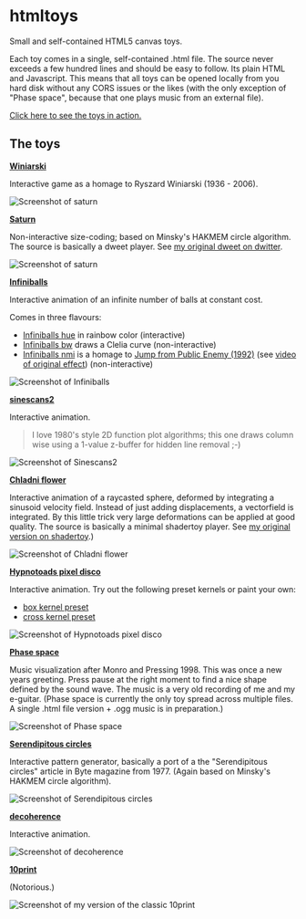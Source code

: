 # htmltoys

Small and self-contained HTML5 canvas toys. 

Each toy comes in a single, self-contained .html file. The source never exceeds a few hundred lines and should be easy to follow. Its plain HTML and Javascript. This means that all toys can be opened locally from you hard disk without any CORS issues or the likes (with the only exception of "Phase space", because that one plays music from an external file).

[Click here to see the toys in action.](https://shermnonic.github.io/htmltoys/)



## The toys

**[Winiarski](https://shermnonic.github.io/htmltoys/winiarski.html)**

Interactive game as a homage to Ryszard Winiarski (1936 - 2006).

![Screenshot of saturn](img/screenshots/winiarski.png)

**[Saturn](https://shermnonic.github.io/htmltoys/saturn.html)**

Non-interactive size-coding; based on Minsky's HAKMEM circle algorithm. 
The source is basically a dweet player. See [my original dweet on dwitter](https://dwitter.net/d/26001). 

![Screenshot of saturn](img/screenshots/saturn.jpg)

**[Infiniballs](https://shermnonic.github.io/htmltoys/balls.html)**

Interactive animation of an infinite number of balls at constant cost.

Comes in three flavours:

- [Infiniballs hue](https://shermnonic.github.io/htmltoys/balls.html?style=rainbow&mode=linear) in rainbow color (interactive)
- [Infiniballs bw](https://shermnonic.github.io/htmltoys/balls.html?style=bw&mode=clelia) draws a Clelia curve (non-interactive)
- [Infiniballs nmi](https://shermnonic.github.io/htmltoys/balls.html?style=nmi&mode=nmi) is a homage to [Jump from Public Enemy (1992)](http://www.pouet.net/prod.php?which=4210) (see [video of original effect](https://youtu.be/DNpw4xrR_Bc?t=28)) (non-interactive)

![Screenshot of Infiniballs](img/screenshots/balls.jpg)

**[sinescans2](https://shermnonic.github.io/htmltoys/sinescans2.htm)**

Interactive animation.

> I love 1980's style 2D function plot algorithms; this one draws column wise using a 1-value z-buffer for hidden line removal ;-)


![Screenshot of Sinescans2](img/screenshots/sinescans.jpg)

**[Chladni flower](https://shermnonic.github.io/htmltoys/chladflow.html)**

Interactive animation of a raycasted sphere, deformed by integrating a sinusoid velocity field. Instead of just adding displacements, a vectorfield is integrated. By this little trick very large deformations can be applied at good quality. 
The source is basically a minimal shadertoy player. See [my original version on shadertoy](https://www.shadertoy.com/view/3dS3zV).)

![Screenshot of Chladni flower](img/screenshots/chladflow.jpg)

**[Hypnotoads pixel disco](https://shermnonic.github.io/htmltoys/pixeldisco.htm)**

Interactive animation. Try out the following preset kernels or paint your own:

- [box kernel preset](https://shermnonic.github.io/htmltoys/pixeldisco.htm?kernel=box&con=1111) 
- [cross kernel preset](https://shermnonic.github.io/htmltoys/pixeldisco.htm?kernel=cross&con=1111)

![Screenshot of Hypnotoads pixel disco](img/screenshots/pixeldisco.jpg)

**[Phase space](https://shermnonic.github.io/htmltoys/phasespace/phasespace.html)**

Music visualization after Monro and Pressing 1998.  This was once a new years greeting. Press pause at the right moment to find a nice shape defined by the sound wave. The music is a very old recording of me and my e-guitar. (Phase space is currently the only toy spread across multiple files. A single .html file version + .ogg music is in preparation.)

![Screenshot of Phase space](img/screenshots/phasespace.jpg)

**[Serendipitous circles](https://shermnonic.github.io/htmltoys/serendipitous.htm)**

Interactive pattern generator, basically a port of a the "Serendipitous circles" article in Byte magazine from 1977. (Again based on Minsky's HAKMEM circle algorithm).

![Screenshot of Serendipitous circles](img/screenshots/serendipitous.jpg)

**[decoherence](https://shermnonic.github.io/htmltoys/decoherence.html)**

Interactive animation.

![Screenshot of decoherence](img/screenshots/decoherence.jpg)

**[10print](https://shermnonic.github.io/htmltoys/10print.html)**

(Notorious.)

![Screenshot of my version of the classic 10print](img/screenshots/10print.jpg)
